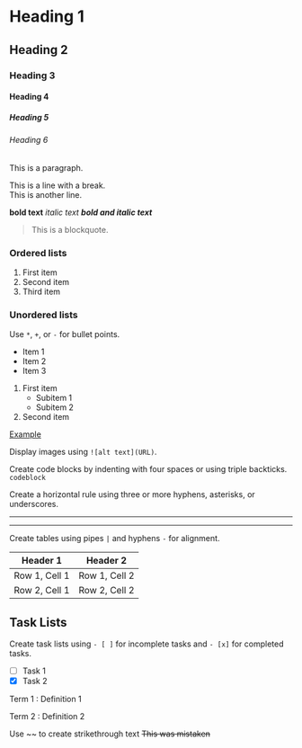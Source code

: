 # Heading 1
## Heading 2
### Heading 3
#### Heading 4
##### Heading 5
###### Heading 6

This is a paragraph.

This is a line with a break.      
This is another line.

**bold text**
*italic text*
***bold and italic text***

> This is a blockquote.

### Ordered lists
1. First item
2. Second item
3. Third item

### Unordered lists
Use `*`, `+`, or `-` for bullet points.
* Item 1
* Item 2
* Item 3

1. First item
   - Subitem 1
   - Subitem 2
2. Second item

[Example](https://www.example.com)

Display images using `![alt text](URL)`.

Create code blocks by indenting with four spaces or using triple backticks.
```codeblock```

Create a horizontal rule using three or more hyphens, asterisks, or underscores.

---
***

Create tables using pipes `|` and hyphens `-` for alignment.

| Header 1 | Header 2 |
| --- | --- |
| Row 1, Cell 1 | Row 1, Cell 2 |
| Row 2, Cell 1 | Row 2, Cell 2 |

## Task Lists
Create task lists using `- [ ]` for incomplete tasks and `- [x]` for completed tasks.
- [ ] Task 1
- [x] Task 2

Term 1
: Definition 1

Term 2
: Definition 2

Use ~~ to create strikethrough text
~~This was mistaken~~



